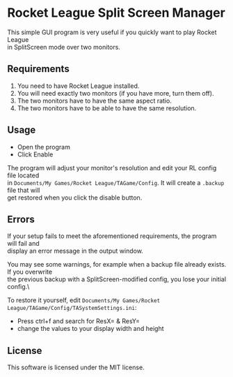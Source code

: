 # Rocket League Split Screen Manager

This simple GUI program is very useful if you quickly want to play Rocket League\
in SplitScreen mode over two monitors.

## Requirements
1. You need to have Rocket League installed.
2. You will need exactly two monitors (if you have more, turn them off).
3. The two monitors have to have the same aspect ratio.
4. The two monitors have to be able to have the same resolution.

## Usage
- Open the program
- Click Enable

The program will adjust your monitor's resolution and edit your RL config file located\
in `Documents/My Games/Rocket League/TAGame/Config`. It will create a `.backup` file that will\
get restored when you click the disable button.

## Errors
If your setup fails to meet the aforementioned requirements, the program will fail and\
display an error message in the output window.

You may see some warnings, for example when a backup file already exists. If you overwrite\
the previous backup with a SplitScreen-modified config, you lose your initial config.\

To restore it yourself, edit `Documents/My Games/Rocket League/TAGame/Config/TASystemSettings.ini`:
- Press ctrl+f and search for ResX= & ResY=
- change the values to your display width and height

## License
This software is licensed under the MIT license.